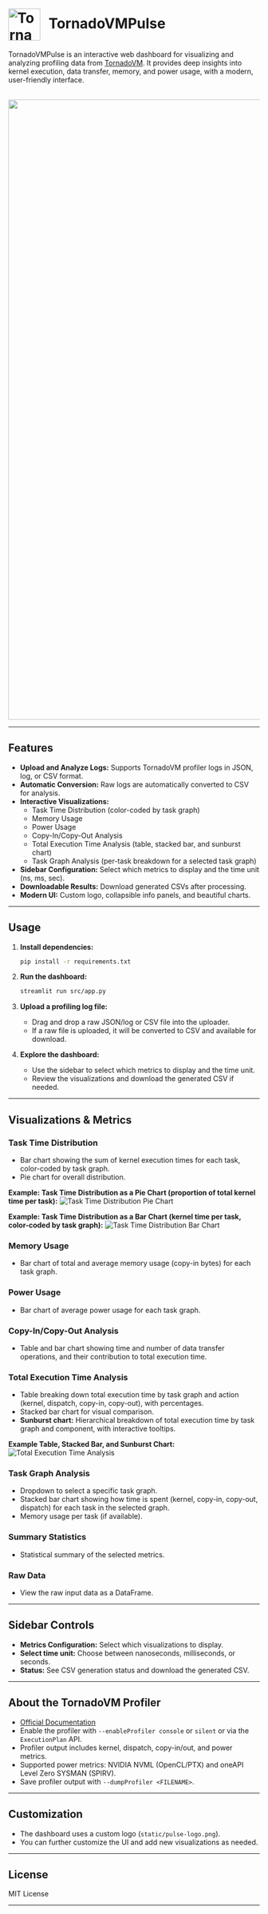 <h1 align="left">
  <img src="docs/pulse-logo.png" alt="TornadoVMPulse Logo" width="64" style="vertical-align: middle; margin-right: 10px;">
 TornadoVMPulse
</h1>
TornadoVMPulse is an interactive web dashboard for visualizing and analyzing profiling data from <a href="https://tornadovm.readthedocs.io/en/latest/profiler.html">TornadoVM</a>. It provides deep insights into kernel execution, data transfer, memory, and power usage, with a modern, user-friendly interface.
<br>
<br>    

<p align="center">
  <img src="docs/main.png" alt="TornadoVMPulse Main Screenshot" width="1240"/>
</p>

---

## Features

- **Upload and Analyze Logs:** Supports TornadoVM profiler logs in JSON, log, or CSV format.
- **Automatic Conversion:** Raw logs are automatically converted to CSV for analysis.
- **Interactive Visualizations:**
  - Task Time Distribution (color-coded by task graph)
  - Memory Usage
  - Power Usage
  - Copy-In/Copy-Out Analysis
  - Total Execution Time Analysis (table, stacked bar, and sunburst chart)
  - Task Graph Analysis (per-task breakdown for a selected task graph)
- **Sidebar Configuration:** Select which metrics to display and the time unit (ns, ms, sec).
- **Downloadable Results:** Download generated CSVs after processing.
- **Modern UI:** Custom logo, collapsible info panels, and beautiful charts.

---

## Usage

1. **Install dependencies:**
   ```bash
   pip install -r requirements.txt
   ```

2. **Run the dashboard:**
   ```bash
   streamlit run src/app.py
   ```

3. **Upload a profiling log file:**
   - Drag and drop a raw JSON/log or CSV file into the uploader.
   - If a raw file is uploaded, it will be converted to CSV and available for download.

4. **Explore the dashboard:**
   - Use the sidebar to select which metrics to display and the time unit.
   - Review the visualizations and download the generated CSV if needed.

---

## Visualizations & Metrics

### Task Time Distribution

- Bar chart showing the sum of kernel execution times for each task, color-coded by task graph.
- Pie chart for overall distribution.

**Example: Task Time Distribution as a Pie Chart (proportion of total kernel time per task):**
![Task Time Distribution Pie Chart](docs/task-time-distro.png)

**Example: Task Time Distribution as a Bar Chart (kernel time per task, color-coded by task graph):**
![Task Time Distribution Bar Chart](docs/task-time.png)

### Memory Usage
- Bar chart of total and average memory usage (copy-in bytes) for each task graph.

### Power Usage
- Bar chart of average power usage for each task graph.

### Copy-In/Copy-Out Analysis
- Table and bar chart showing time and number of data transfer operations, and their contribution to total execution time.

### Total Execution Time Analysis

- Table breaking down total execution time by task graph and action (kernel, dispatch, copy-in, copy-out), with percentages.
- Stacked bar chart for visual comparison.
- **Sunburst chart:** Hierarchical breakdown of total execution time by task graph and component, with interactive tooltips.

**Example Table, Stacked Bar, and Sunburst Chart:**
![Total Execution Time Analysis](docs/total-exec-time.png)

### Task Graph Analysis
- Dropdown to select a specific task graph.
- Stacked bar chart showing how time is spent (kernel, copy-in, copy-out, dispatch) for each task in the selected graph.
- Memory usage per task (if available).

### Summary Statistics
- Statistical summary of the selected metrics.

### Raw Data
- View the raw input data as a DataFrame.

---

## Sidebar Controls

- **Metrics Configuration:** Select which visualizations to display.
- **Select time unit:** Choose between nanoseconds, milliseconds, or seconds.
- **Status:** See CSV generation status and download the generated CSV.

---

## About the TornadoVM Profiler

- [Official Documentation](https://tornadovm.readthedocs.io/en/latest/profiler.html)
- Enable the profiler with `--enableProfiler console` or `silent` or via the `ExecutionPlan` API.
- Profiler output includes kernel, dispatch, copy-in/out, and power metrics.
- Supported power metrics: NVIDIA NVML (OpenCL/PTX) and oneAPI Level Zero SYSMAN (SPIRV).
- Save profiler output with `--dumpProfiler <FILENAME>`.

---

## Customization

- The dashboard uses a custom logo (`static/pulse-logo.png`).
- You can further customize the UI and add new visualizations as needed.

---

## License

MIT License

---

